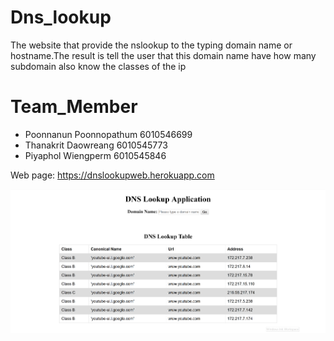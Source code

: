 # Dns_lookup
The website that provide the nslookup to the typing domain name or hostname.The result is tell the user that this domain name have how many subdomain also know the classes of the ip

# Team_Member
- Poonnanun Poonnopathum 6010546699
- Thanakrit Daowreang 6010545773
- Piyaphol Wiengperm 6010545846

Web page: https://dnslookupweb.herokuapp.com

![Screenshot](image/web.png)
